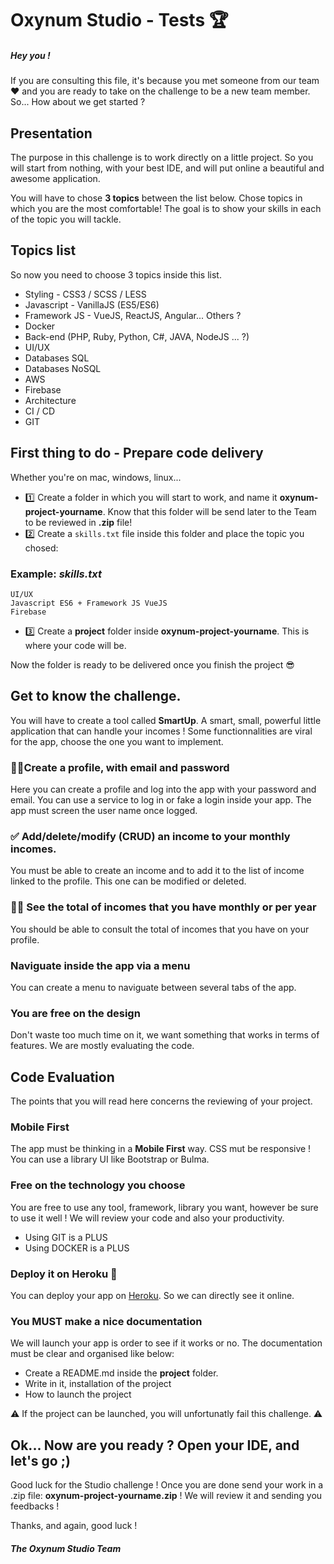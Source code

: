 # Oxynum Studio - Tests 🏆
##### Hey you ! 
If you are consulting this file, it's because you met someone from our team ❤️ and you are ready to take on the challenge to be a new team member. So... How about we get started ?

## Presentation

The purpose in this challenge is to work directly on a little project. So you will start from nothing, with your best IDE, and will put online a beautiful and awesome application. 

You will have to chose **3 topics** between the list below. Chose topics in which you are the most comfortable! The goal is to show your skills in each of the topic you will tackle.

## Topics list

So now you need to choose 3 topics inside this list.

- Styling - CSS3 / SCSS / LESS
- Javascript - VanillaJS (ES5/ES6)
- Framework JS - VueJS, ReactJS, Angular... Others ?
- Docker
- Back-end (PHP, Ruby, Python, C#, JAVA, NodeJS ... ?)
- UI/UX
- Databases SQL
- Databases NoSQL
- AWS
- Firebase
- Architecture
- CI / CD
- GIT

## First thing to do - Prepare code delivery

Whether you're on mac, windows, linux... 

- 1️⃣ Create a folder in which you will start to work, and name it **oxynum-project-yourname**. Know that this folder will be send later to the Team to be reviewed in **.zip** file!
- 2️⃣ Create a `skills.txt` file inside this folder and place the topic you chosed:

### Example: *skills.txt*

```
UI/UX
Javascript ES6 + Framework JS VueJS
Firebase
```

- 3️⃣ Create a **project** folder inside **oxynum-project-yourname**. This is where your code will be.

Now the folder is ready to be delivered once you finish the project 😎

## Get to know the challenge.

You will have to create a tool called **SmartUp**. A smart, small, powerful little application that can handle your incomes ! Some functionnalities are viral for the app, choose the one you want to implement.

### 👌🏻Create a profile, with email and password
Here you can create a profile and log into the app with your password and email. You can use a service to log in or fake a login inside your app. The app must screen the user name once logged.

### ✅ Add/delete/modify (CRUD) an income to your monthly incomes.
You must be able to create an income and to add it to the list of income linked to the profile. This one can be modified or deleted.

### 🤛🏽 See the total of incomes that you have monthly or per year
You should be able to consult the total of incomes that you have on your profile.

### Naviguate inside the app via a menu
You can create a menu to naviguate between several tabs of the app.

### You are free on the design
Don't waste too much time on it, we want something that works in terms of features. We are mostly evaluating the code.

## Code Evaluation

The points that you will read here concerns the reviewing of your project.

### Mobile First
The app must be thinking in a **Mobile First** way. CSS mut be responsive ! You can use a library UI like Bootstrap or Bulma.

### Free on the technology you choose

You are free to use any tool, framework, library you want, however be sure to use it well ! We will review your code and also your productivity.

- Using GIT is a PLUS
- Using DOCKER is a PLUS

### Deploy it on Heroku 🚨

You can deploy your app on [Heroku](https://www.heroku.com/). So we can directly see it online.

### You MUST make a nice documentation

We will launch your app is order to see if it works or no. The documentation must be clear and organised like below:

- Create a README.md inside the **project** folder.
- Write in it, installation of the project
- How to launch the project

⚠️ If the project can be launched, you will unfortunatly fail this challenge. ⚠️

## Ok... Now are you ready ? Open your IDE, and let's go ;)

Good luck for the Studio challenge ! Once you are done send your work in a .zip file: **oxynum-project-yourname.zip** ! We will review it and sending you feedbacks !

Thanks, and again, good luck !

##### The Oxynum Studio Team
